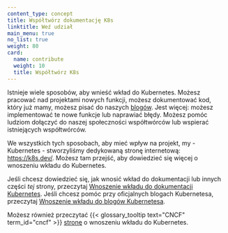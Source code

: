 ```yaml
---
content_type: concept
title: Współtwórz dokumentację K8s
linktitle: Weź udział
main_menu: true
no_list: true
weight: 80
card:
  name: contribute
  weight: 10
  title: Współtwórz K8s
---
```


<!-- overview -->

Istnieje wiele sposobów, aby wnieść wkład do Kubernetes. Możesz pracować nad projektami
nowych funkcji, możesz dokumentować kod, który już mamy, możesz pisać do naszych
[blogów](/docs/contribute/blog/). Jest więcej: możesz implementować te nowe funkcje lub naprawiać błędy.
Możesz pomóc ludziom dołączyć do naszej społeczności współtwórców lub wspierać istniejących współtwórców.

We wszystkich tych sposobach, aby mieć wpływ na projekt, my -
Kubernetes - stworzyliśmy dedykowaną stronę internetową: https://k8s.dev/.
Możesz tam przejść, aby dowiedzieć się więcej o wnoszeniu wkładu do Kubernetes.

Jeśli chcesz dowiedzieć się, jak wnosić wkład do dokumentacji lub innych
części _tej_ strony, przeczytaj [Wnoszenie wkładu do dokumentacji Kubernetes](/docs/contribute/docs/).
Jeśli chcesz pomóc przy oficjalnych blogach
Kubernetesa, przeczytaj [Wnoszenie wkładu do blogów Kubernetesa](/docs/contribute/blog/).

Możesz również przeczytać
{{< glossary_tooltip text="CNCF" term_id="cncf" >}} [stronę](https://contribute.cncf.io/contributors/projects/#kubernetes) o
wnoszeniu
wkładu do Kubernetes.
